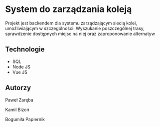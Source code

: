 # System do zarządzania koleją

Projekt jest backendem dla systemu zarządzającym siecią kolei, umoźliwiającym w szczególności: Wyszukanie poszczególnej trasy, sprawdzenie dostępnych miejsc na niej oraz zaproponowanie alternatyw

## Technologie

-   SQL
-   Node JS
-   Vue JS

## Autorzy

Paweł Zaręba


Kamil Bizoń


Bogumiła Papiernik

